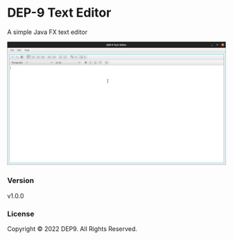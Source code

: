 # DEP-9 Text Editor

A simple Java FX text editor

![](asset/text-editor.png)

### Version
v1.0.0

### License
Copyright &copy; 2022 DEP9. All Rights Reserved.